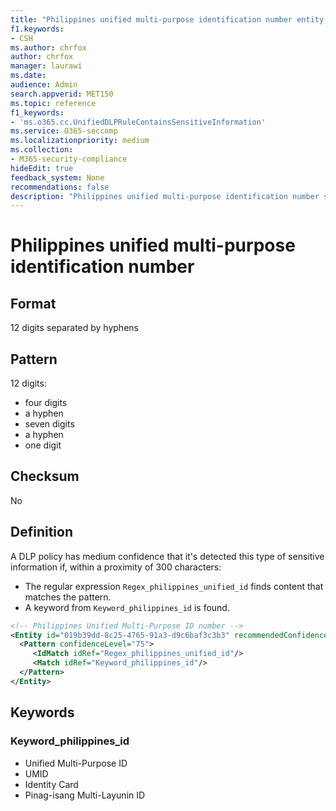 ```yaml
---
title: "Philippines unified multi-purpose identification number entity definition"
f1.keywords:
- CSH
ms.author: chrfox
author: chrfox
manager: laurawi
ms.date:
audience: Admin
search.appverid: MET150
ms.topic: reference
f1_keywords:
- 'ms.o365.cc.UnifiedDLPRuleContainsSensitiveInformation'
ms.service: O365-seccomp
ms.localizationpriority: medium
ms.collection:
- M365-security-compliance
hideEdit: true
feedback_system: None
recommendations: false
description: "Philippines unified multi-purpose identification number sensitive information type entity definition."
---
```


# Philippines unified multi-purpose identification number

## Format

12 digits separated by hyphens

## Pattern

12 digits:

- four digits
- a hyphen
- seven digits
- a hyphen
- one digit

## Checksum

No

## Definition

A DLP policy has medium confidence that it's detected this type of sensitive information if, within a proximity of 300 characters:

- The regular expression `Regex_philippines_unified_id` finds content that matches the pattern.
- A keyword from `Keyword_philippines_id` is found.

```xml
<!-- Philippines Unified Multi-Purpose ID number -->
<Entity id="019b39dd-8c25-4765-91a3-d9c6baf3c3b3" recommendedConfidence="75" patternsProximity="300">
  <Pattern confidenceLevel="75">
     <IdMatch idRef="Regex_philippines_unified_id"/>
     <Match idRef="Keyword_philippines_id"/>
  </Pattern>
</Entity>
```

## Keywords

### Keyword_philippines_id

- Unified Multi-Purpose ID
- UMID
- Identity Card
- Pinag-isang Multi-Layunin ID